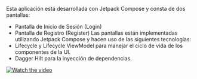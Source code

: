 Esta aplicación está desarrollada con Jetpack Compose y consta de dos pantallas:

- Pantalla de Inicio de Sesión (Login)
- Pantalla de Registro (Register)
  Las pantallas están implementadas utilizando Jetpack Compose y hacen uso de las siguientes tecnologías:
- Lifecycle y Lifecycle ViewModel para manejar el ciclo de vida de los componentes de la UI.
- Dagger Hilt para la inyección de dependencias.

[![Watch the video](https://raw.githubusercontent.com/yourusername/yourrepository/main/assets/thumbnail.jpg)](https://raw.githubusercontent.com/yourusername/yourrepository/main/assets/video.mp4)
